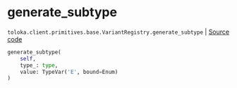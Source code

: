 # generate_subtype
`toloka.client.primitives.base.VariantRegistry.generate_subtype` | [Source code](https://github.com/Toloka/toloka-kit/blob/v1.2.0.post1/src/client/primitives/base.py#L60)

```python
generate_subtype(
    self,
    type_: type,
    value: TypeVar('E', bound=Enum)
)
```

